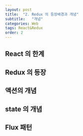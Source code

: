 ```yaml
---
layout: post
title:  "2. Redux 의 등장배경과 개념"
subtitle:   "개념"
categories: Web
tags: React&Redux
order: 2
---
```


## React 의 한계

## Redux 의 등장

## 액션의 개념

## state 의 개념

## Flux 패턴
